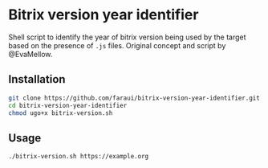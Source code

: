 # Bitrix version year identifier
Shell script to identify the year of bitrix version being used by the target based on the presence of `.js` files. Original concept and script by @EvaMellow.

## Installation
```sh
git clone https://github.com/faraui/bitrix-version-year-identifier.git
cd bitrix-version-year-identifier
chmod ugo+x bitrix-version.sh
```

## Usage
```sh
./bitrix-version.sh https://example.org
```
